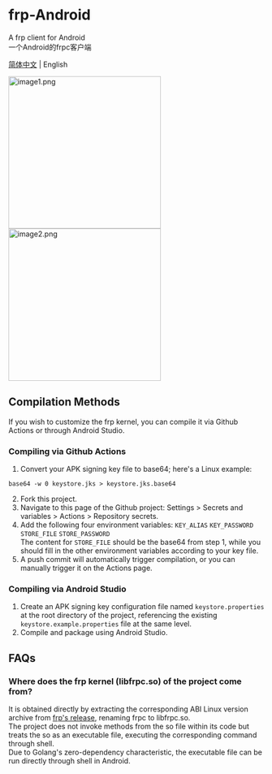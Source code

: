 # frp-Android
A frp client for Android  
一个Android的frpc客户端

[简体中文](README.md) | English

<div style="display:inline-block">
<img src="https://cdn.jsdelivr.net/gh/AceDroidX/frp-Android/image/image1.jpg" alt="image1.png" width="300">
<img src="https://cdn.jsdelivr.net/gh/AceDroidX/frp-Android/image/image2.jpg" alt="image2.png" width="300">
</div>

## Compilation Methods

If you wish to customize the frp kernel, you can compile it via Github Actions or through Android Studio.

### Compiling via Github Actions

1. Convert your APK signing key file to base64; here's a Linux example:
```shell
base64 -w 0 keystore.jks > keystore.jks.base64
```
2. Fork this project.
3. Navigate to this page of the Github project: Settings > Secrets and variables > Actions > Repository secrets.
4. Add the following four environment variables:
```KEY_ALIAS``` ```KEY_PASSWORD``` ```STORE_FILE``` ```STORE_PASSWORD```  
The content for ```STORE_FILE``` should be the base64 from step 1, while you should fill in the other environment variables according to your key file.
5. A push commit will automatically trigger compilation, or you can manually trigger it on the Actions page.

### Compiling via Android Studio

1. Create an APK signing key configuration file named ```keystore.properties``` at the root directory of the project, referencing the existing ```keystore.example.properties``` file at the same level.
2. Compile and package using Android Studio.

## FAQs
### Where does the frp kernel (libfrpc.so) of the project come from?
It is obtained directly by extracting the corresponding ABI Linux version archive from [frp's release](https://github.com/fatedier/frp/releases), renaming frpc to libfrpc.so.  
The project does not invoke methods from the so file within its code but treats the so as an executable file, executing the corresponding command through shell.  
Due to Golang's zero-dependency characteristic, the executable file can be run directly through shell in Android.